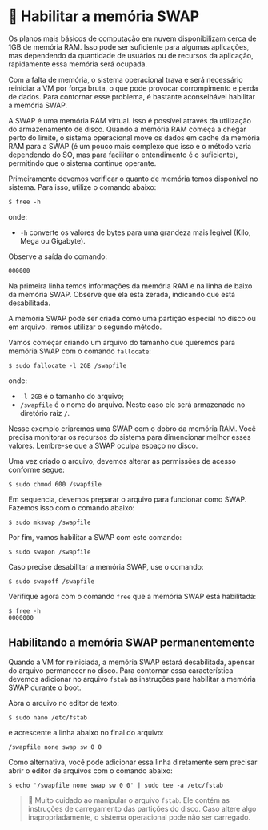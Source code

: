 # 💾 Habilitar a memória SWAP

Os planos mais básicos de computação em nuvem disponibilizam cerca de 1GB de memória RAM. Isso pode ser suficiente para algumas aplicações, mas dependendo da quantidade de usuários ou de recursos da aplicação, rapidamente essa memória será ocupada. 

Com a falta de memória, o sistema operacional trava e será necessário reiniciar a VM por força bruta, o que pode provocar corrompimento e perda de dados. Para contornar esse problema, é bastante aconselhável habilitar a memória SWAP.

A SWAP é uma memória RAM virtual. Isso é possível através da utilização do armazenamento de disco. Quando a memória RAM começa a chegar perto do limite, o sistema operacional move os dados em cache da memória RAM para a SWAP (é um pouco mais complexo que isso e o método varia dependendo do SO, mas para facilitar o entendimento é o suficiente), permitindo que o sistema continue operante.

Primeiramente devemos verificar o quanto de memória temos disponível no sistema. Para isso, utilize o comando abaixo:

    $ free -h

onde:
- `-h` converte os valores de bytes para uma grandeza mais legível (Kilo, Mega ou Gigabyte).

Observe a saída do comando:

    000000


Na primeira linha temos informações da memória RAM e na linha de baixo da memória SWAP. Observe que ela está zerada, indicando que está desabilitada.

A memória SWAP pode ser criada como uma partição especial no disco ou em arquivo. Iremos utilizar o segundo método.

Vamos começar criando um arquivo do tamanho que queremos para memória SWAP com o comando `fallocate`:

    $ sudo fallocate -l 2GB /swapfile

onde:

- `-l 2GB` é o tamanho do arquivo;
- `/swapfile` é o nome do arquivo. Neste caso ele será armazenado no diretório raiz `/`.

Nesse exemplo criaremos uma SWAP com o dobro da memória RAM. Você precisa monitorar os recursos do sistema para dimencionar melhor esses valores. Lembre-se que a SWAP oculpa espaço no disco.

Uma vez criado o arquivo, devemos alterar as permissões de acesso conforme segue:

    $ sudo chmod 600 /swapfile

Em sequencia, devemos preparar o arquivo para funcionar como SWAP. Fazemos isso com o comando abaixo:

    $ sudo mkswap /swapfile

Por fim, vamos habilitar a SWAP com este comando:

    $ sudo swapon /swapfile

Caso precise desabilitar a memória SWAP, use o comando:

    $ sudo swapoff /swapfile

Verifique agora com o comando `free` que a memória SWAP está habilitada:

    $ free -h
    0000000

## Habilitando a memória SWAP permanentemente

Quando a VM for reiniciada, a memória SWAP estará desabilitada, apensar do arquivo permanecer no disco. Para contornar essa característica devemos adicionar no arquivo `fstab` as instruções para habilitar a memória SWAP durante o boot.

Abra o arquivo no editor de texto:

    $ sudo nano /etc/fstab

 e acrescente a linha abaixo no final do arquivo:

    /swapfile none swap sw 0 0

Como alternativa, você pode adicionar essa linha diretamente sem precisar abrir o editor de arquivos com o comando abaixo:

    $ echo '/swapfile none swap sw 0 0' | sudo tee -a /etc/fstab

> 🚨 Muito cuidado ao manipular o arquivo `fstab`. Ele contém as instruções de carregamento das partições do disco. Caso altere algo inapropriadamente, o sistema operacional pode não ser carregado.